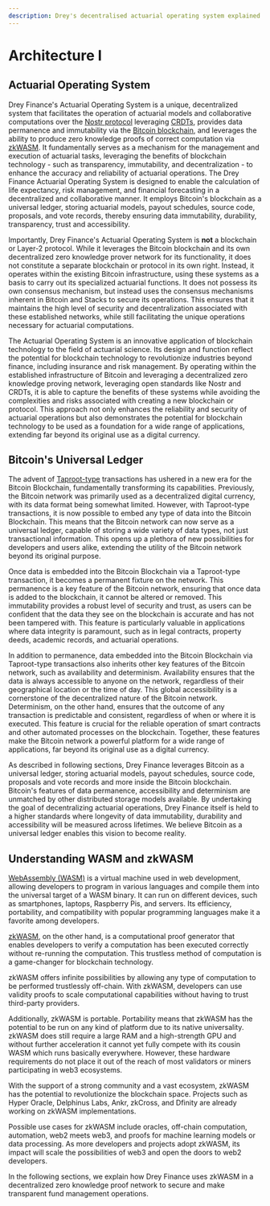 ```yaml
---
description: Drey's decentralised actuarial operating system explained.
---
```


# Architecture I

## Actuarial Operating System

Drey Finance's Actuarial Operating System is a unique, decentralized system that facilitates the operation of actuarial models and collaborative computations over the [Nostr protocol](https://nostr.com/) leveraging [CRDTs](https://crdt.tech/), provides data permanence and immutability via the [Bitcoin blockchain](https://bitcoin.org/en/), and leverages the ability to produce zero knowledge proofs of correct computation via [zkWASM](https://github.com/DelphinusLab/zkWasm). It fundamentally serves as a mechanism for the management and execution of actuarial tasks, leveraging the benefits of blockchain technology - such as transparency, immutability, and decentralization - to enhance the accuracy and reliability of actuarial operations. The Drey Finance Actuarial Operating System is designed to enable the calculation of life expectancy, risk management, and financial forecasting in a decentralized and collaborative manner. It employs Bitcoin's blockchain as a universal ledger, storing actuarial models, payout schedules, source code, proposals, and vote records, thereby ensuring data immutability, durability, transparency, trust and accessibility​​.

Importantly, Drey Finance's Actuarial Operating System is **not** a blockchain or Layer-2 protocol. While it leverages the Bitcoin blockchain and its own decentralized zero knowledge prover network for its functionality, it does not constitute a separate blockchain or protocol in its own right. Instead, it operates within the existing Bitcoin infrastructure, using these systems as a basis to carry out its specialized actuarial functions. It does not possess its own consensus mechanism, but instead uses the consensus mechanisms inherent in Bitcoin and Stacks to secure its operations. This ensures that it maintains the high level of security and decentralization associated with these established networks, while still facilitating the unique operations necessary for actuarial computations.

The Actuarial Operating System is an innovative application of blockchain technology to the field of actuarial science. Its design and function reflect the potential for blockchain technology to revolutionize industries beyond finance, including insurance and risk management. By operating within the established infrastructure of Bitcoin and leveraging a decentralized zero knowledge proving network, leveraging open standards like Nostr and CRDTs, it is able to capture the benefits of these systems while avoiding the complexities and risks associated with creating a new blockchain or protocol. This approach not only enhances the reliability and security of actuarial operations but also demonstrates the potential for blockchain technology to be used as a foundation for a wide range of applications, extending far beyond its original use as a digital currency.

## Bitcoin's Universal Ledger

The advent of [Taproot-type](https://trustmachines.co/learn/bitcoin-taproot-upgrade-basic-breakdown/) transactions has ushered in a new era for the Bitcoin Blockchain, fundamentally transforming its capabilities. Previously, the Bitcoin network was primarily used as a decentralized digital currency, with its data format being somewhat limited. However, with Taproot-type transactions, it is now possible to embed any type of data into the Bitcoin Blockchain. This means that the Bitcoin network can now serve as a universal ledger, capable of storing a wide variety of data types, not just transactional information. This opens up a plethora of new possibilities for developers and users alike, extending the utility of the Bitcoin network beyond its original purpose.

Once data is embedded into the Bitcoin Blockchain via a Taproot-type transaction, it becomes a permanent fixture on the network. This permanence is a key feature of the Bitcoin network, ensuring that once data is added to the blockchain, it cannot be altered or removed. This immutability provides a robust level of security and trust, as users can be confident that the data they see on the blockchain is accurate and has not been tampered with. This feature is particularly valuable in applications where data integrity is paramount, such as in legal contracts, property deeds, academic records, and actuarial operations.

In addition to permanence, data embedded into the Bitcoin Blockchain via Taproot-type transactions also inherits other key features of the Bitcoin network, such as availability and determinism. Availability ensures that the data is always accessible to anyone on the network, regardless of their geographical location or the time of day. This global accessibility is a cornerstone of the decentralized nature of the Bitcoin network. Determinism, on the other hand, ensures that the outcome of any transaction is predictable and consistent, regardless of when or where it is executed. This feature is crucial for the reliable operation of smart contracts and other automated processes on the blockchain. Together, these features make the Bitcoin network a powerful platform for a wide range of applications, far beyond its original use as a digital currency.

As described in following sections, Drey Finance leverages Bitcoin as a universal ledger, storing actuarial models, payout schedules, source code, proposals and vote records and more inside the Bitcoin blockchain. Bitcoin's features of data permanence, accessibility and determinism are unmatched by other distributed storage models available. By undertaking the goal of decentralizing actuarial operations, Drey Finance itself is held to a higher standards where longevity of data immutability, durability and accessibility will be measured across lifetimes. We believe Bitcoin as a universal ledger enables this vision to become reality.

## Understanding WASM and zkWASM

[WebAssembly (WASM)](https://webassembly.org/) is a virtual machine used in web development, allowing developers to program in various languages and compile them into the universal target of a WASM binary. It can run on different devices, such as smartphones, laptops, Raspberry Pis, and servers. Its efficiency, portability, and compatibility with popular programming languages make it a favorite among developers.

[zkWASM](https://github.com/DelphinusLab/zkWasm), on the other hand, is a computational proof generator that enables developers to verify a computation has been executed correctly without re-running the computation. This trustless method of computation is a game-changer for blockchain technology.

zkWASM offers infinite possibilities by allowing any type of computation to be performed trustlessly off-chain. With zkWASM, developers can use validity proofs to scale computational capabilities without having to trust third-party providers.

Additionally, zkWASM is portable. Portability means that zkWASM has the potential to be run on any kind of platform due to its native universality. zkWASM does still require a large RAM and a high-strength GPU and without further acceleration it cannot yet fully compete with its cousin WASM which runs basically everywhere. However, these hardware requirements do not place it out of the reach of most validators or miners participating in web3 ecosystems.

With the support of a strong community and a vast ecosystem, zkWASM has the potential to revolutionize the blockchain space. Projects such as Hyper Oracle, Delphinus Labs, Ankr, zkCross, and Dfinity are already working on zkWASM implementations.

Possible use cases for zkWASM include oracles, off-chain computation, automation, web2 meets web3, and proofs for machine learning models or data processing. As more developers and projects adopt zkWASM, its impact will scale the possibilities of web3 and open the doors to web2 developers.

In the following sections, we explain how Drey Finance uses zkWASM in a decentralized zero knowledge proof network to secure and make transparent fund management operations.




